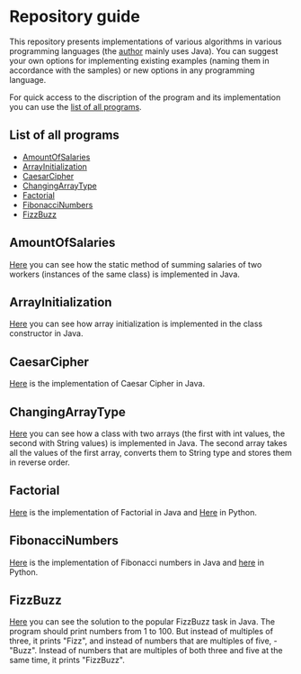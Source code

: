 # Repository guide #

This repository presents implementations of various algorithms in various programming languages (the [author](https://github.com/VitasSalvantes) mainly uses Java). You can suggest your own options for implementing existing examples (naming them in accordance with the samples) or new options in any programming language.

For quick access to the discription of the program and its implementation you can use the [list of all programs](#List-of-all-programs).
## List of all programs ##

- [AmountOfSalaries](#AmountOfSalaries)
- [ArrayInitialization](#ArrayInitialization)
- [CaesarCipher](#CaesarCipher)
- [ChangingArrayType](#ChangingArrayType)
- [Factorial](#Factorial)
- [FibonacciNumbers](#FibonacciNumbers)
- [FizzBuzz](FizzBuzz.java)

## AmountOfSalaries ##
[Here](AmountOfSalaries.java) you can see how the static method of summing salaries of two workers (instances of the same class) is implemented in Java.

## ArrayInitialization ##
[Here](ArrayInitialization.java) you can see how array initialization is implemented in the class constructor in Java.

## CaesarCipher ##
[Here](CaesarCipher.java) is the implementation of Caesar Cipher in Java.

## ChangingArrayType ##
[Here](ChangingArrayType.java) you can see how a class with two arrays (the first with int values, the second with String values) is implemented in Java. The second array takes all the values of the first array, converts them to String type and stores them in reverse order.

## Factorial ##
[Here](Factorial.java) is the implementation of Factorial in Java and [Here](factorial.py) in Python.

## FibonacciNumbers ##
[Here](FibonacciNumbers.java) is the implementation of Fibonacci numbers in Java and [here](FibonacciNumbers.py) in Python.

## FizzBuzz ##
[Here](FizzBuzz.java) you can see the solution to the popular FizzBuzz task in Java. The program should print numbers from 1 to 100. But instead of multiples of three, it prints "Fizz", and instead of numbers that are multiples of five, - "Buzz". Instead of numbers that are multiples of both three and five at the same time, it prints "FizzBuzz".